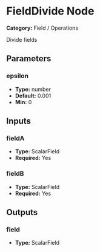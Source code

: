 
# FieldDivide Node

**Category:** Field / Operations

Divide fields

## Parameters


### epsilon
- **Type:** number
- **Default:** 0.001
- **Min:** 0




## Inputs


### fieldA
- **Type:** ScalarField
- **Required:** Yes



### fieldB
- **Type:** ScalarField
- **Required:** Yes



## Outputs


### field
- **Type:** ScalarField




